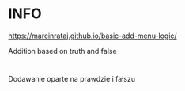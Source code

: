 # INFO

https://marcinrataj.github.io/basic-add-menu-logic/

Addition based on truth and false
#
Dodawanie oparte na prawdzie i fałszu
